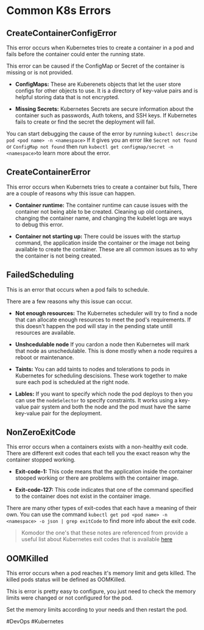 # Common K8s Errors

## CreateContainerConfigError

This error occurs when Kubernetes tries to create a container in a pod and fails before the container could enter the running state.

This error can be caused if the ConfigMap or Secret of the container is missing or is not provided.

- **ConfigMaps:** These are Kuberenets objects that let the user store configs for other objects to use. It is a directory of key-value pairs and is helpful storing data that is not encrypted.

- **Missing Secrets:** Kubernetes Secrets are secure information about the container such as passwords, Auth tokens, and SSH keys. If Kubernetes fails to create or find the secret the deployment will fail.

You can start debugging the cause of the error by running `kubectl describe pod <pod name> -n <namespace>` If it gives you an error like `Secret not found` or `ConfigMap not found` then run `kubectl get configmap/secret -n <namespace>`to learn more about the error.

## CreateContainerError

This error occurs when Kubernets tries to create a container but fsils, There are a couple of reasons why this issue can happen.

- **Container runtime:** The container runtime can cause issues with the container not being able to be created. Cleaning up old containers, changing the container name, and changing the kubelet logs are ways to debug this error.

- **Container not starting up:** There could be issues with the startup command, the application inside the container or the image not being available to create the container. These are all common issues as to why the container is not being created.

## FailedScheduling

This is an error that occurs when a pod fails to schedule.

There are a few reasons why this issue can occur.

- **Not enough resources:** The Kubernetes scheduler will try to find a node that can allocate enough resources to meet the pod's requirements. If this doesn't happen the pod will stay in the pending state untill resources are available.

- **Unshcedulable node** If you cardon a node then Kubernetes will mark that node as unschedulable. This is done mostly when a node requires a reboot or maintenance.

- **Taints:** You can add taints to nodes and tolerations to pods in Kubernetes for scheduling descisions. These work together to make sure each pod is scheduled at the right node.

- **Lables:** If you want to specify which node the pod deploys to then you can use the `nodeSelector` to specify constraints. It works using a key-value pair system and both the node and the pod must have the same key-value pair for the deployment.

## NonZeroExitCode

This error occurs when a containers exists with a non-healthy exit code. There are different exit codes that each tell you the exact reason why the container stopped working.

- **Exit-code-1:** This code means that the application inside the container stooped working or there are problems with the container image.

- **Exit-code-127:** This code indicates that one of the command specified to the container does not exist in the container image.

There are many other types of exit-codes that each have a meaning of their own. You can use the command `kubectl get pod <pod name> -n <namespace> -o json | grep exitCode` to find more info about the exit code. 

>  Komodor the one's that these notes are referenced from provide a useful list about Kubernetes exit codes that is available [here](https://komodor.com/learn/exit-codes-in-containers-and-kubernetes-the-complete-guide/)

## OOMKilled

This error occurs when a pod reaches it's memory limit and gets killed. The killed pods status will be defined as OOMKilled.

This is error is pretty easy to configure, you just need to check the memory limits were changed or not configured for the pod.

Set the memory limits according to your needs and then restart the pod.

#DevOps #Kubernetes
